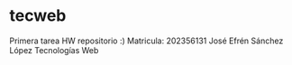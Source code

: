 # tecweb
Primera tarea HW repositorio :)
Matricula: 202356131
José Efrén Sánchez López
Tecnologías Web
